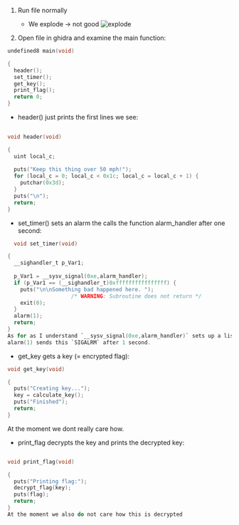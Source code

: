 1) Run file normally
   - We explode -> not good
     ![explode](https://github.com/user-attachments/assets/0006bcc8-d72b-4ed4-8a18-14560d39ac83)
     

2) Open file in ghidra and examine the main function:
   
```c
undefined8 main(void)

{
  header();
  set_timer();
  get_key();
  print_flag();
  return 0;
}
 ```
- header() just prints the first lines we see:
```c
  
void header(void)

{
  uint local_c;
  
  puts("Keep this thing over 50 mph!");
  for (local_c = 0; local_c < 0x1c; local_c = local_c + 1) {
    putchar(0x3d);
  }
  puts("\n");
  return;
}


```
- set_timer() sets an alarm the calls the function alarm_handler after one second:
```c
  void set_timer(void)

{
  __sighandler_t p_Var1;
  
  p_Var1 = __sysv_signal(0xe,alarm_handler);
  if (p_Var1 == (__sighandler_t)0xffffffffffffffff) {
    puts("\n\nSomething bad happened here. ");
                    /* WARNING: Subroutine does not return */
    exit(0);
  }
  alarm(1);
  return;
}
As for as I understand `__sysv_signal(0xe,alarm_handler)` sets up a listener. It listens for 0xe (14), which corresponds to `SIGALRM`. If it receives a signal it calls `alarm_handler`, this function just prints "boom" and closes the programm.
alarm(1) sends this `SIGALRM` after 1 second.

```
- get_key gets a key (= encrypted flag):
```c
void get_key(void)

{
  puts("Creating key...");
  key = calculate_key();
  puts("Finished");
  return;
}
```
At the moment we dont really care how.

- print_flag decrypts the key and prints the decrypted key:
```c

void print_flag(void)

{
  puts("Printing flag:");
  decrypt_flag(key);
  puts(flag);
  return;
}
At the moment we also do not care how this is decrypted

 ```

